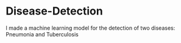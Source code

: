 # Disease-Detection
I made a machine learning model for the detection of two diseases: Pneumonia and Tuberculosis
